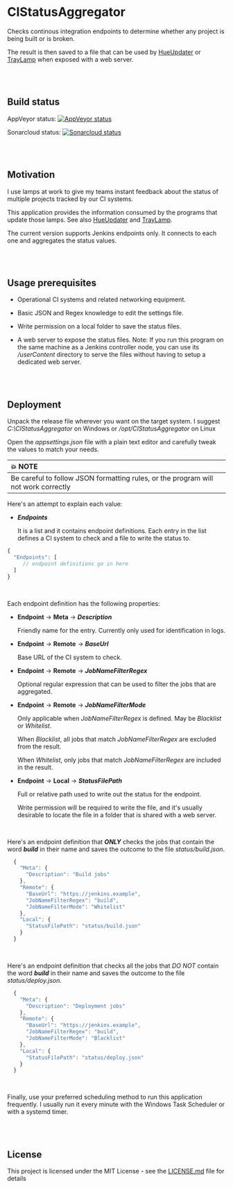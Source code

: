 
# CIStatusAggregator

Checks continous integration endpoints to determine whether any project is being built or is broken.

The result is then saved to a file that can be used by [HueUpdater](https://github.com/jorgeyanesdiez/HueUpdater) or
[TrayLamp](https://github.com/jorgeyanesdiez/TrayLamp) when exposed with a web server.



<br><br>
## Build status

AppVeyor status:  [![AppVeyor status](https://ci.appveyor.com/api/projects/status/q5kb8c19wk27f1n8/branch/main?svg=true)](https://ci.appveyor.com/project/jorgeyanesdiez/CIStatusAggregator)

Sonarcloud status:  [![Sonarcloud status](https://sonarcloud.io/api/project_badges/measure?project=jorgeyanesdiez_CIStatusAggregator&metric=alert_status)](https://sonarcloud.io/dashboard?id=jorgeyanesdiez_CIStatusAggregator)




<br><br>
## Motivation

I use lamps at work to give my teams instant feedback about the status of multiple projects tracked by our CI systems.

This application provides the information consumed by the programs that update those lamps.
See also [HueUpdater](https://github.com/jorgeyanesdiez/HueUpdater) and [TrayLamp](https://github.com/jorgeyanesdiez/TrayLamp).

The current version supports Jenkins endpoints only. It connects to each one and aggregates the status values.




<br><br>
## Usage prerequisites

* Operational CI systems and related networking equipment.

* Basic JSON and Regex knowledge to edit the settings file.

* Write permission on a local folder to save the status files.

* A web server to expose the status files.
  Note: If you run this program on the same machine as a Jenkins controller node, you can use its */userContent*
  directory to serve the files without having to setup a dedicated web server.




<br><br>
## Deployment

Unpack the release file wherever you want on the target system. I suggest *C:\CIStatusAggregator* on Windows or */opt/CIStatusAggregator* on Linux

Open the *appsettings.json* file with a plain text editor and carefully tweak the values to match your needs.

| :boom: NOTE            |
|:-----------------------|
| Be careful to follow JSON formatting rules, or the program will not work correctly |

Here's an attempt to explain each value:




* ***Endpoints***

  It is a list and it contains endpoint definitions. Each entry in the list defines a CI system to check and a file to write the status to.


```javascript
{
  "Endpoints": [
     // endpoint definitions go in here
  ]
}

```
<br>


Each endpoint definition has the following properties:

* **Endpoint** -> **Meta** -> ***Description***

  Friendly name for the entry. Currently only used for identification in logs.



* **Endpoint** -> **Remote** -> ***BaseUrl***

  Base URL of the CI system to check.



* **Endpoint** -> **Remote** -> ***JobNameFilterRegex***

  Optional regular expression that can be used to filter the jobs that are aggregated.



* **Endpoint** -> **Remote** -> ***JobNameFilterMode***

  Only applicable when *JobNameFilterRegex* is defined. May be *Blacklist* or *Whitelist*.

  When *Blacklist*, all jobs that match *JobNameFilterRegex* are excluded from the result.

  When *Whitelist*, only jobs that match *JobNameFilterRegex* are included in the result.



* **Endpoint** -> **Local** -> ***StatusFilePath***

  Full or relative path used to write out the status for the endpoint.
  
  Write permission will be required to write the file, and it's usually desirable to locate the file in a folder that is shared with a web server.
<br>


Here's an endpoint definition that ***ONLY*** checks the jobs that contain the word ***build*** in their name and saves the outcome to the file *status/build.json*.
```javascript
  {
    "Meta": {
      "Description": "Build jobs"
    },
    "Remote": {
      "BaseUrl": "https://jenkins.example",
      "JobNameFilterRegex": "build",
      "JobNameFilterMode": "Whitelist"
    },
    "Local": {
      "StatusFilePath": "status/build.json"
    }
  }
```
<br>


Here's an endpoint definition that checks all the jobs that *DO NOT* contain the word ***build*** in their name and saves the outcome to the file *status/deploy.json*.
```javascript
  {
    "Meta": {
      "Description": "Deployment jobs"
    },
    "Remote": {
      "BaseUrl": "https://jenkins.example",
      "JobNameFilterRegex": "build",
      "JobNameFilterMode": "Blacklist"
    },
    "Local": {
      "StatusFilePath": "status/deploy.json"
    }
  }
```

<br>


Finally, use your preferred scheduling method to run this application frequently.
I usually run it every minute with the Windows Task Scheduler or with a systemd timer.



<br><br>
## License

This project is licensed under the MIT License - see the [LICENSE.md](LICENSE.md) file for details

